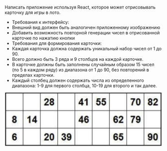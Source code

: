 Написать приложение используя React,  которое может отрисовывать карточку для игры в лото.
- Требования к интерфейсу:  
- Внешний вид должен быть аналогичен приложенному изображению  
- Добавить возможность повторной генерации чисел в отрисованной карточке по нажатию кнопки  
- Требования для формирования карточки:  
- Каждая карточка должна содержать уникальный набор чисел от 1 до 90.  
- Всего должно быть 3 ряда и 9 столбцов на каждой карточке.  
- В карточке должны быть заполнены случайным образом 15 чисел (по 5 в каждом ряду) из диапазона от 1 до 90, без повторений в пределах карточки.  
- Каждый столбец должен содержать числа из определенного диапазона: 1-9 для первого столбца, 10-19 для второго и так далее.

![card](./img.png "Title")
